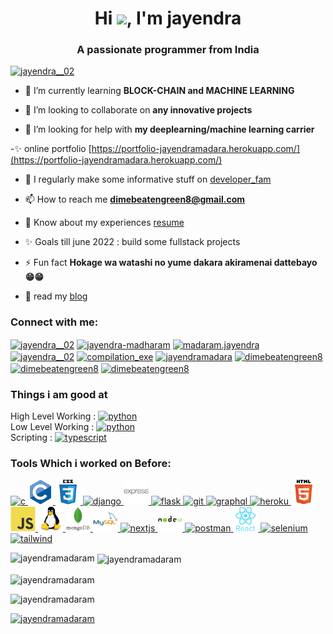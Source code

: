 <h1 align="center">Hi <img src="https://github.com/TheDudeThatCode/TheDudeThatCode/blob/master/Assets/Hi.gif" width="29px">, I'm jayendra</h1>
<h3 align="center">A passionate programmer from India</h3>


<p align="left"> <a href="https://twitter.com/jayendra__02" target="blank"><img src="https://img.shields.io/twitter/follow/jayendra__02?logo=twitter&style=for-the-badge" alt="jayendra__02" /></a> </p>


- 🌱 I’m currently learning **BLOCK-CHAIN and MACHINE LEARNING**

- 👯 I’m looking to collaborate on **any innovative projects**

- 🤝 I’m looking for help with **my deeplearning/machine learning carrier**

-✨ online portfolio [https://portfolio-jayendramadara.herokuapp.com/](https://portfolio-jayendramadara.herokuapp.com/)

- 📝 I regularly make some informative stuff on [developer_fam](https://www.instagram.com/developer_fam/)

- 📫 How to reach me **dimebeatengreen8@gmail.com**

- 📄 Know about my experiences [resume](https://pdfhost.io/v/BiyRkrHKJ_RESUME#page=1&zoom=auto,-153,1001)

- ✨ Goals till june 2022 : build some fullstack projects<br> 

- ⚡ Fun fact **Hokage wa watashi no yume dakara akiramenai dattebayo 😁😁**

- 📝 read my [blog](https://jayendramadara.blogspot.com/2021/08/blog-post_12.html)

<h3 align="left">Connect with me:</h3>
<p align="left">
<a href="https://twitter.com/jayendra__02" target="blank"><img align="center" src="https://raw.githubusercontent.com/rahuldkjain/github-profile-readme-generator/master/src/images/icons/Social/twitter.svg" alt="jayendra__02" height="30" width="40" /></a>
<a href="https://linkedin.com/in/jayendra-madharam" target="blank"><img align="center" src="https://raw.githubusercontent.com/rahuldkjain/github-profile-readme-generator/master/src/images/icons/Social/linked-in-alt.svg" alt="jayendra-madharam" height="30" width="40" /></a>
<a href="https://fb.com/madaram.jayendra" target="blank"><img align="center" src="https://raw.githubusercontent.com/rahuldkjain/github-profile-readme-generator/master/src/images/icons/Social/facebook.svg" alt="madaram.jayendra" height="30" width="40" /></a>
<a href="https://instagram.com/jayendra__02" target="blank"><img align="center" src="https://raw.githubusercontent.com/rahuldkjain/github-profile-readme-generator/master/src/images/icons/Social/instagram.svg" alt="jayendra__02" height="30" width="40" /></a>
<a href="https://www.youtube.com/c/compilation_exe" target="blank"><img align="center" src="https://raw.githubusercontent.com/rahuldkjain/github-profile-readme-generator/master/src/images/icons/Social/youtube.svg" alt="compilation_exe" height="30" width="40" /></a>
<a href="https://www.codechef.com/users/jayendramadara" target="blank"><img align="center" src="https://cdn.jsdelivr.net/npm/simple-icons@3.1.0/icons/codechef.svg" alt="jayendramadara" height="30" width="40" /></a>
<a href="https://www.hackerrank.com/dimebeatengreen8" target="blank"><img align="center" src="https://raw.githubusercontent.com/rahuldkjain/github-profile-readme-generator/master/src/images/icons/Social/hackerrank.svg" alt="dimebeatengreen8" height="30" width="40" /></a>
<a href="https://auth.geeksforgeeks.org/user/dimebeatengreen8" target="blank"><img align="center" src="https://raw.githubusercontent.com/rahuldkjain/github-profile-readme-generator/master/src/images/icons/Social/geeks-for-geeks.svg" alt="dimebeatengreen8" height="30" width="40" /></a>
<a href="https://medium.com/dimebeatengreen8" target="blank"><img align="center" src="https://raw.githubusercontent.com/rahuldkjain/github-profile-readme-generator/master/src/images/icons/Social/medium.svg" alt="dimebeatengreen8" height="30" width="40" /></a>
</p>

<h3 align="left"> Things i am good at</h3>
<p align="left">
  High Level Working : <a href="https://www.python.org" target="_blank" rel="noreferrer"> <img src="https://img.shields.io/badge/Python-FFD43B?style=for-the-badge&logo=python&logoColor=blue" alt="python" width="80" height="40"/> </a><br>
  Low Level Working : <a href="https://www.rust-lang.org" target="_blank" rel="noreferrer"> <img src="https://img.shields.io/badge/Rust-000000?style=for-the-badge&logo=rust&logoColor=white" alt="python" width="80" height="40"/>  </a> <br>
  Scripting : <a href="https://www.typescriptlang.org/" target="_blank" rel="noreferrer"> <img src="https://img.shields.io/badge/TypeScript-007ACC?style=for-the-badge&logo=typescript&logoColor=white" alt="typescript" width="80" height="40"/> </a> </p>


<h3 align="left"> Tools Which i worked on Before:</h3>
<p align="left"> <a href="" target="_blank" rel="noreferrer"> <img src="https://avatars.githubusercontent.com/u/6250754?s=200&v=4" alt="c" width="40" height="40"/> </a>
 <a href="https://www.cprogramming.com/" target="_blank" rel="noreferrer"> <img src="https://raw.githubusercontent.com/devicons/devicon/master/icons/c/c-original.svg" alt="c" width="40" height="40"/> </a> <a href="https://www.w3schools.com/css/" target="_blank" rel="noreferrer"> <img src="https://raw.githubusercontent.com/devicons/devicon/master/icons/css3/css3-original-wordmark.svg" alt="css3" width="40" height="40"/> </a> <a href="https://www.djangoproject.com/" target="_blank" rel="noreferrer"> <img src="https://cdn.worldvectorlogo.com/logos/django.svg" alt="django" width="40" height="40"/> </a> <a href="https://expressjs.com" target="_blank" rel="noreferrer"> <img src="https://raw.githubusercontent.com/devicons/devicon/master/icons/express/express-original-wordmark.svg" alt="express" width="40" height="40"/> </a> <a href="https://flask.palletsprojects.com/" target="_blank" rel="noreferrer"> <img src="https://www.vectorlogo.zone/logos/pocoo_flask/pocoo_flask-icon.svg" alt="flask" width="40" height="40"/> </a> <a href="https://git-scm.com/" target="_blank" rel="noreferrer"> <img src="https://www.vectorlogo.zone/logos/git-scm/git-scm-icon.svg" alt="git" width="40" height="40"/> </a> <a href="https://graphql.org" target="_blank" rel="noreferrer"> <img src="https://www.vectorlogo.zone/logos/graphql/graphql-icon.svg" alt="graphql" width="40" height="40"/> </a> <a href="https://heroku.com" target="_blank" rel="noreferrer"> <img src="https://www.vectorlogo.zone/logos/heroku/heroku-icon.svg" alt="heroku" width="40" height="40"/> </a> <a href="https://www.w3.org/html/" target="_blank" rel="noreferrer"> <img src="https://raw.githubusercontent.com/devicons/devicon/master/icons/html5/html5-original-wordmark.svg" alt="html5" width="40" height="40"/> </a> <a href="https://developer.mozilla.org/en-US/docs/Web/JavaScript" target="_blank" rel="noreferrer"> <img src="https://raw.githubusercontent.com/devicons/devicon/master/icons/javascript/javascript-original.svg" alt="javascript" width="40" height="40"/> </a> <a href="https://www.linux.org/" target="_blank" rel="noreferrer"> <img src="https://raw.githubusercontent.com/devicons/devicon/master/icons/linux/linux-original.svg" alt="linux" width="40" height="40"/> </a> <a href="https://www.mongodb.com/" target="_blank" rel="noreferrer"> <img src="https://raw.githubusercontent.com/devicons/devicon/master/icons/mongodb/mongodb-original-wordmark.svg" alt="mongodb" width="40" height="40"/> </a> <a href="https://www.mysql.com/" target="_blank" rel="noreferrer"> <img src="https://raw.githubusercontent.com/devicons/devicon/master/icons/mysql/mysql-original-wordmark.svg" alt="mysql" width="40" height="40"/> </a> <a href="https://nextjs.org/" target="_blank" rel="noreferrer"> <img src="https://cdn.worldvectorlogo.com/logos/nextjs-2.svg" alt="nextjs" width="40" height="40"/> </a> <a href="https://nodejs.org" target="_blank" rel="noreferrer"> <img src="https://raw.githubusercontent.com/devicons/devicon/master/icons/nodejs/nodejs-original-wordmark.svg" alt="nodejs" width="40" height="40"/> </a> <a href="https://postman.com" target="_blank" rel="noreferrer"> <img src="https://www.vectorlogo.zone/logos/getpostman/getpostman-icon.svg" alt="postman" width="40" height="40"/> </a> <a href="https://reactjs.org/" target="_blank" rel="noreferrer"> <img src="https://raw.githubusercontent.com/devicons/devicon/master/icons/react/react-original-wordmark.svg" alt="react" width="40" height="40"/> </a> <a href="https://www.selenium.dev" target="_blank" rel="noreferrer"> <img src="https://raw.githubusercontent.com/detain/svg-logos/780f25886640cef088af994181646db2f6b1a3f8/svg/selenium-logo.svg" alt="selenium" width="40" height="40"/> </a> <a href="https://tailwindcss.com/" target="_blank" rel="noreferrer"> <img src="https://www.vectorlogo.zone/logos/tailwindcss/tailwindcss-icon.svg" alt="tailwind" width="40" height="40"/> </a> </p>

<p><img align="left" src="https://github-readme-stats.vercel.app/api/top-langs?username=jayendramadaram&show_icons=true&locale=en&layout=compact" alt="jayendramadaram" /></p>

<p>&nbsp;<img align="center" src="https://github-readme-stats.vercel.app/api?username=jayendramadaram&show_icons=true&locale=en" alt="jayendramadaram" /></p>

<p><img align="center" src="https://github-readme-streak-stats.herokuapp.com/?user=jayendramadaram&" alt="jayendramadaram" /></p>




<p align="left"> <img src="https://komarev.com/ghpvc/?username=jayendramadaram&label=Profile%20views&color=0e75b6&style=flat" alt="jayendramadaram" /> </p>

<p align="left"> <a href="https://github.com/ryo-ma/github-profile-trophy"><img src="https://github-profile-trophy.vercel.app/?username=jayendramadaram" alt="jayendramadaram" /></a> </p>

